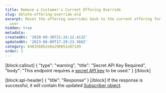 ```yaml
---
title: Remove a Customer's Current Offering Override
slug: delete-offering-override-old
excerpt: Reset the offering overrides back to the current offering for a specific
  user
hidden: true
metadata: 
createdAt: '2020-09-30T21:24:12.413Z'
updatedAt: '2023-06-09T17:29:23.366Z'
category: 6483560b2e0a290051a971d9
order: 2
---
```

[block:callout]
{
  "type": "warning",
  "title": "Secret API Key Required",
  "body": "This endpoint requires a [secret API key](doc:authentication) to be used."
}
[/block]

[block:api-header]
{
  "title": "Response"
}
[/block]
If the response is successful, it will contain the updated [Subscriber object](ref:subscribers#the-subscriber-object).